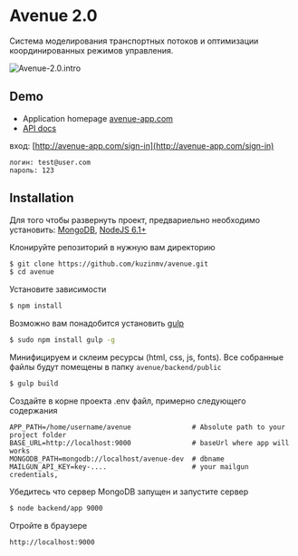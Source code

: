 # Avenue 2.0

Система моделирования транспортных потоков и оптимизации координированных режимов управления. 

![Avenue-2.0.intro](https://github.com/kuzinmv/avenue/raw/master/frontend/img/landing/avenue-prev.gif "")


## Demo

* Application homepage [avenue-app.com](http://avenue-app.com/)
* [API docs](http://avenue-app.com/api/doc)

вход: [http://avenue-app.com/sign-in](http://avenue-app.com/sign-in)
```
логин: test@user.com
пароль: 123
```

## Installation

Для того чтобы развернуть проект, предвариельно необходимо установить: 
[MongoDB](https://docs.mongodb.com/manual/installation/), [NodeJS 6.1+](https://nodejs.org/en/download/current/)


Клонируйте репозиторий  в нужную вам директорию
```bash
$ git clone https://github.com/kuzinmv/avenue.git
$ cd avenue
```

Установите зависимости
```bash
$ npm install
```
Возможно вам понадобится установить [gulp](http://gulpjs.com/)

```bash
$ sudo npm install gulp -g
```

Минифицируем и склеим ресурсы (html, css, js, fonts). Все собранные файлы будут помещены в папку `avenue/backend/public`
```bash
$ gulp build
```

Создайте в корне проекта .env файл, примерно следующего содержания

```
APP_PATH=/home/username/avenue               # Absolute path to your project folder
BASE_URL=http://localhost:9000               # baseUrl where app will works
MONGODB_PATH=mongodb://localhost/avenue-dev  # dbname
MAILGUN_API_KEY=key-....                     # your mailgun credentials,
```

Убедитесь что сервер MongoDB запущен и запустите сервер
```bash
$ node backend/app 9000
```

Отройте в браузере
```
http://localhost:9000
```

